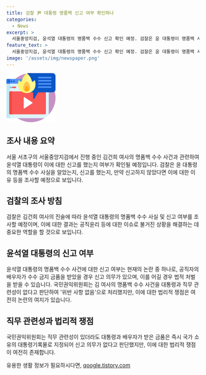 ```yaml
---
title: 검찰 尹 대통령 명품백 신고 여부 확인하나
categories:
  - News
excerpt: >
  서울중앙지검, 윤석열 대통령의 명품백 수수 신고 확인 예정. 검찰은 윤 대통령이 명품백 사실을 알았는지, 신고를 했는지 조사할 예정. 국민권익위는 신고 대상 아니라 판단. 하지만 윤 대통령의 신고 여부는 수사 범위에 있을 것으로 예상됨.
feature_text: >
  서울중앙지검, 윤석열 대통령의 명품백 수수 신고 확인 예정. 검찰은 윤 대통령이 명품백 사실을 알았는지, 신고를 했는지 조사할 예정. 국민권익위는 신고 대상 아니라 판단. 하지만 윤 대통령의 신고 여부는 수사 범위에 있을 것으로 예상됨.
image: '/assets/img/newspaper.png'
---
```


<p><img src="/assets/img/news.png" alt="rentncar 속보" /></p>

<h2 data-ke-size="size26">조사 내용 요약</h2>

<p data-ke-size="size16">서울 서초구의 서울중앙지검에서 진행 중인 김건희 여사의 명품백 수수 사건과 관련하여 윤석열 대통령이 이에 대한 신고를 했는지 여부가 확인될 예정입니다. 검찰은 윤 대통령의 명품백 수수 사실을 알았는지, 신고를 했는지, 만약 신고하지 않았다면 이에 대한 이유 등을 조사할 예정으로 보입니다.</p>

<h2 data-ke-size="size26">검찰의 조사 방침</h2>

<p data-ke-size="size16">검찰은 김건희 여사의 진술에 따라 윤석열 대통령의 명품백 수수 사실 및 신고 여부를 조사할 예정이며, 이에 대한 결과는 공직윤리 등에 대한 이슈로 불거진 상황을 해결하는 데 중요한 역할을 할 것으로 보입니다.</p>

<h2 data-ke-size="size26">윤석열 대통령의 신고 여부</h2>

<p data-ke-size="size16">윤석열 대통령의 명품백 수수 사건에 대한 신고 여부는 현재의 논란 중 하나로, 공직자의 배우자가 수수 금지 금품을 받았을 경우 신고 의무가 있으며, 이를 어길 경우 법적 처벌을 받을 수 있습니다. 국민권익위원회는 김 여사의 명품백 수수 사건을 대통령과 직무 관련성이 없다고 판단하여 '위반 사항 없음'으로 처리했지만, 이에 대한 법리적 쟁점은 여전히 논란의 여지가 있습니다.</p>

<h2 data-ke-size="size26">직무 관련성과 법리적 쟁점</h2>

<p data-ke-size="size16">국민권익위원회는 직무 관련성이 있더라도 대통령과 배우자가 받은 금품은 즉시 국가 소유의 대통령기록물로 지정되어 신고 의무가 없다고 판단했지만, 이에 대한 법리적 쟁점이 여전히 존재합니다.</p>
유용한 생활 정보가 필요하시다면, <a href="https://qoogle.tistory.com" rel="dofollow">qoogle.tistory.com</a>


